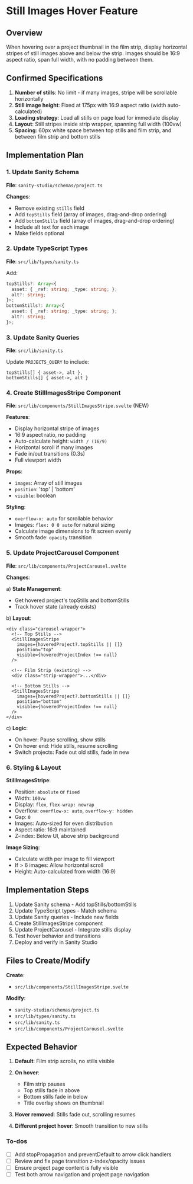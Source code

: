 <!-- 8be611e4-01ca-4beb-a2ef-281e516e0790 4a4cb712-0a05-4bf5-96c3-beeca01c9a5d -->
# Still Images Hover Feature

## Overview

When hovering over a project thumbnail in the film strip, display horizontal stripes of still images above and below the strip. Images should be 16:9 aspect ratio, span full width, with no padding between them.

## Confirmed Specifications

1. **Number of stills**: No limit - if many images, stripe will be scrollable horizontally
2. **Still image height**: Fixed at 175px with 16:9 aspect ratio (width auto-calculated)
3. **Loading strategy**: Load all stills on page load for immediate display
4. **Layout**: Still stripes inside strip wrapper, spanning full width (100vw)
5. **Spacing**: 60px white space between top stills and film strip, and between film strip and bottom stills

## Implementation Plan

### 1. Update Sanity Schema

**File**: `sanity-studio/schemas/project.ts`

**Changes**:

- Remove existing `stills` field
- Add `topStills` field (array of images, drag-and-drop ordering)
- Add `bottomStills` field (array of images, drag-and-drop ordering)
- Include alt text for each image
- Make fields optional

### 2. Update TypeScript Types

**File**: `src/lib/types/sanity.ts`

Add:

```typescript
topStills?: Array<{
  asset: { _ref: string; _type: string; };
  alt?: string;
}>;
bottomStills?: Array<{
  asset: { _ref: string; _type: string; };
  alt?: string;
}>;
```

### 3. Update Sanity Queries

**File**: `src/lib/sanity.ts`

Update `PROJECTS_QUERY` to include:

```groq
topStills[] { asset->, alt },
bottomStills[] { asset->, alt }
```

### 4. Create StillImagesStripe Component

**File**: `src/lib/components/StillImagesStripe.svelte` (NEW)

**Features**:

- Display horizontal stripe of images
- 16:9 aspect ratio, no padding
- Auto-calculate height: `width / (16/9)`
- Horizontal scroll if many images
- Fade in/out transitions (0.3s)
- Full viewport width

**Props**:

- `images`: Array of still images
- `position`: 'top' | 'bottom'
- `visible`: boolean

**Styling**:

- `overflow-x: auto` for scrollable behavior
- Images: `flex: 0 0 auto` for natural sizing
- Calculate image dimensions to fit screen evenly
- Smooth fade: `opacity` transition

### 5. Update ProjectCarousel Component

**File**: `src/lib/components/ProjectCarousel.svelte`

**Changes**:

a) **State Management**:

- Get hovered project's topStills and bottomStills
- Track hover state (already exists)

b) **Layout**:

```svelte
<div class="carousel-wrapper">
  <!-- Top Stills -->
  <StillImagesStripe 
    images={hoveredProject?.topStills || []} 
    position="top"
    visible={hoveredProjectIndex !== null}
  />
  
  <!-- Film Strip (existing) -->
  <div class="strip-wrapper">...</div>
  
  <!-- Bottom Stills -->
  <StillImagesStripe 
    images={hoveredProject?.bottomStills || []} 
    position="bottom"
    visible={hoveredProjectIndex !== null}
  />
</div>
```

c) **Logic**:

- On hover: Pause scrolling, show stills
- On hover end: Hide stills, resume scrolling
- Switch projects: Fade out old stills, fade in new

### 6. Styling & Layout

**StillImagesStripe**:

- Position: `absolute` or `fixed`
- Width: `100vw`
- Display: `flex`, `flex-wrap: nowrap`
- Overflow: `overflow-x: auto`, `overflow-y: hidden`
- Gap: `0`
- Images: Auto-sized for even distribution
- Aspect ratio: 16:9 maintained
- Z-index: Below UI, above strip background

**Image Sizing**:

- Calculate width per image to fill viewport
- If > 6 images: Allow horizontal scroll
- Height: Auto-calculated from width (16:9)

## Implementation Steps

1. Update Sanity schema - Add topStills/bottomStills
2. Update TypeScript types - Match schema
3. Update Sanity queries - Include new fields
4. Create StillImagesStripe component
5. Update ProjectCarousel - Integrate stills display
6. Test hover behavior and transitions
7. Deploy and verify in Sanity Studio

## Files to Create/Modify

**Create**:

- `src/lib/components/StillImagesStripe.svelte`

**Modify**:

- `sanity-studio/schemas/project.ts`
- `src/lib/types/sanity.ts`
- `src/lib/sanity.ts`
- `src/lib/components/ProjectCarousel.svelte`

## Expected Behavior

1. **Default**: Film strip scrolls, no stills visible
2. **On hover**: 

   - Film strip pauses
   - Top stills fade in above
   - Bottom stills fade in below
   - Title overlay shows on thumbnail

3. **Hover removed**: Stills fade out, scrolling resumes
4. **Different project hover**: Smooth transition to new stills

### To-dos

- [ ] Add stopPropagation and preventDefault to arrow click handlers
- [ ] Review and fix page transition z-index/opacity issues
- [ ] Ensure project page content is fully visible
- [ ] Test both arrow navigation and project page navigation